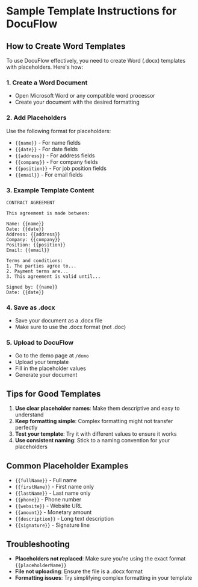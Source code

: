 # Sample Template Instructions for DocuFlow

## How to Create Word Templates

To use DocuFlow effectively, you need to create Word (.docx) templates with placeholders. Here's how:

### 1. Create a Word Document
- Open Microsoft Word or any compatible word processor
- Create your document with the desired formatting

### 2. Add Placeholders
Use the following format for placeholders:
- `{{name}}` - For name fields
- `{{date}}` - For date fields  
- `{{address}}` - For address fields
- `{{company}}` - For company fields
- `{{position}}` - For job position fields
- `{{email}}` - For email fields

### 3. Example Template Content

```
CONTRACT AGREEMENT

This agreement is made between:

Name: {{name}}
Date: {{date}}
Address: {{address}}
Company: {{company}}
Position: {{position}}
Email: {{email}}

Terms and conditions:
1. The parties agree to...
2. Payment terms are...
3. This agreement is valid until...

Signed by: {{name}}
Date: {{date}}
```

### 4. Save as .docx
- Save your document as a .docx file
- Make sure to use the .docx format (not .doc)

### 5. Upload to DocuFlow
- Go to the demo page at `/demo`
- Upload your template
- Fill in the placeholder values
- Generate your document

## Tips for Good Templates

1. **Use clear placeholder names**: Make them descriptive and easy to understand
2. **Keep formatting simple**: Complex formatting might not transfer perfectly
3. **Test your template**: Try it with different values to ensure it works
4. **Use consistent naming**: Stick to a naming convention for your placeholders

## Common Placeholder Examples

- `{{fullName}}` - Full name
- `{{firstName}}` - First name only
- `{{lastName}}` - Last name only
- `{{phone}}` - Phone number
- `{{website}}` - Website URL
- `{{amount}}` - Monetary amount
- `{{description}}` - Long text description
- `{{signature}}` - Signature line

## Troubleshooting

- **Placeholders not replaced**: Make sure you're using the exact format `{{placeholderName}}`
- **File not uploading**: Ensure the file is a .docx format
- **Formatting issues**: Try simplifying complex formatting in your template 